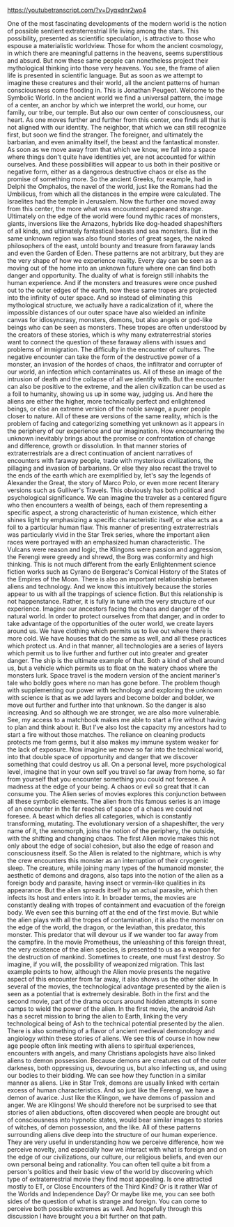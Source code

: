 https://youtubetranscript.com/?v=Dyqxdnr2wo4

 One of the most fascinating developments of the modern world is the notion of possible sentient extraterrestrial life living among the stars. This possibility, presented as scientific speculation, is attractive to those who espouse a materialistic worldview. Those for whom the ancient cosmology, in which there are meaningful patterns in the heavens, seems superstitious and absurd. But now these same people can nonetheless project their mythological thinking into those very heavens. You see, the frame of alien life is presented in scientific language. But as soon as we attempt to imagine these creatures and their world, all the ancient patterns of human consciousness come flooding in. This is Jonathan Peugeot. Welcome to the Symbolic World. In the ancient world we find a universal pattern, the image of a center, an anchor by which we interpret the world, our home, our family, our tribe, our temple. But also our own center of consciousness, our heart. As one moves further and further from this center, one finds all that is not aligned with our identity. The neighbor, that which we can still recognize first, but soon we find the stranger. The foreigner, and ultimately the barbarian, and even animality itself, the beast and the fantastical monster. As soon as we move away from that which we know, we fall into a space where things don't quite have identities yet, are not accounted for within ourselves. And these possibilities will appear to us both in their positive or negative form, either as a dangerous destructive chaos or else as the promise of something more. So the ancient Greeks, for example, had in Delphi the Omphalos, the navel of the world, just like the Romans had the Umbilicus, from which all the distances in the empire were calculated. The Israelites had the temple in Jerusalem. Now the further one moved away from this center, the more what was encountered appeared strange. Ultimately on the edge of the world were found mythic races of monsters, giants, inversions like the Amazons, hybrids like dog-headed shapeshifters of all kinds, and ultimately fantastical beasts and sea monsters. But in the same unknown region was also found stories of great sages, the naked philosophers of the east, untold bounty and treasure from faraway lands and even the Garden of Eden. These patterns are not arbitrary, but they are the very shape of how we experience reality. Every day can be seen as a moving out of the home into an unknown future where one can find both danger and opportunity. The duality of what is foreign still inhabits the human experience. And if the monsters and treasures were once pushed out to the outer edges of the earth, now these same tropes are projected into the infinity of outer space. And so instead of eliminating this mythological structure, we actually have a radicalization of it, where the impossible distances of our outer space have also wielded an infinite canvas for idiosyncrasy, monsters, demons, but also angels or god-like beings who can be seen as monsters. These tropes are often understood by the creators of these stories, which is why many extraterrestrial stories want to connect the question of these faraway aliens with issues and problems of immigration. The difficulty in the encounter of cultures. The negative encounter can take the form of the destructive power of a monster, an invasion of the hordes of chaos, the infiltrator and corrupter of our world, an infection which contaminates us. All of these an image of the intrusion of death and the collapse of all we identify with. But the encounter can also be positive to the extreme, and the alien civilization can be used as a foil to humanity, showing us up in some way, judging us. And here the aliens are either the higher, more technically perfect and enlightened beings, or else an extreme version of the noble savage, a purer people closer to nature. All of these are versions of the same reality, which is the problem of facing and categorizing something yet unknown as it appears in the periphery of our experience and our imagination. How encountering the unknown inevitably brings about the promise or confrontation of change and difference, growth or dissolution. In that manner stories of extraterrestrials are a direct continuation of ancient narratives of encounters with faraway people, trade with mysterious civilizations, the pillaging and invasion of barbarians. Or else they also recast the travel to the ends of the earth which are exemplified by, let's say the legends of Alexander the Great, the story of Marco Polo, or even more recent literary versions such as Gulliver's Travels. This obviously has both political and psychological significance. We can imagine the traveler as a centered figure who then encounters a wealth of beings, each of them representing a specific aspect, a strong characteristic of human existence, which either shines light by emphasizing a specific characteristic itself, or else acts as a foil to a particular human flaw. This manner of presenting extraterrestrials was particularly vivid in the Star Trek series, where the important alien races were portrayed with an emphasized human characteristic. The Vulcans were reason and logic, the Klingons were passion and aggression, the Ferengi were greedy and shrewd, the Borg was conformity and high thinking. This is not much different from the early Enlightenment science fiction works such as Cyrano de Bergerac's Comical History of the States of the Empires of the Moon. There is also an important relationship between aliens and technology. And we know this intuitively because the stories appear to us with all the trappings of science fiction. But this relationship is not happenstance. Rather, it is fully in tune with the very structure of our experience. Imagine our ancestors facing the chaos and danger of the natural world. In order to protect ourselves from that danger, and in order to take advantage of the opportunities of the outer world, we create layers around us. We have clothing which permits us to live out where there is more cold. We have houses that do the same as well, and all these practices which protect us. And in that manner, all technologies are a series of layers which permit us to live further and further out into greater and greater danger. The ship is the ultimate example of that. Both a kind of shell around us, but a vehicle which permits us to float on the watery chaos where the monsters lurk. Space travel is the modern version of the ancient mariner's tale who boldly goes where no man has gone before. The problem though with supplementing our power with technology and exploring the unknown with science is that as we add layers and become bolder and bolder, we move out further and further into that unknown. So the danger is also increasing. And so although we are stronger, we are also more vulnerable. See, my access to a matchbook makes me able to start a fire without having to plan and think about it. But I've also lost the capacity my ancestors had to start a fire without those matches. The reliance on cleaning products protects me from germs, but it also makes my immune system weaker for the lack of exposure. Now imagine we move so far into the technical world, into that double space of opportunity and danger that we discover something that could destroy us all. On a personal level, more psychological level, imagine that in your own self you travel so far away from home, so far from yourself that you encounter something you could not foresee. A madness at the edge of your being. A chaos or evil so great that it can consume you. The Alien series of movies explores this conjunction between all these symbolic elements. The alien from this famous series is an image of an encounter in the far reaches of space of a chaos we could not foresee. A beast which defies all categories, which is constantly transforming, mutating. The evolutionary version of a shapeshifter, the very name of it, the xenomorph, joins the notion of the periphery, the outside, with the shifting and changing chaos. The first Alien movie makes this not only about the edge of social cohesion, but also the edge of reason and consciousness itself. So the Alien is related to the nightmare, which is why the crew encounters this monster as an interruption of their cryogenic sleep. The creature, while joining many types of the humanoid monster, the aesthetic of demons and dragons, also taps into the notion of the alien as a foreign body and parasite, having insect or vermin-like qualities in its appearance. But the alien spreads itself by an actual parasite, which then infects its host and enters into it. In broader terms, the movies are constantly dealing with tropes of containment and evacuation of the foreign body. We even see this burning off at the end of the first movie. But while the alien plays with all the tropes of contamination, it is also the monster on the edge of the world, the dragon, or the leviathan, this predator, this monster. This predator that will devour us if we wander too far away from the campfire. In the movie Prometheus, the unleashing of this foreign threat, the very existence of the alien species, is presented to us as a weapon for the destruction of mankind. Sometimes to create, one must first destroy. So imagine, if you will, the possibility of weaponized migration. This last example points to how, although the Alien movie presents the negative aspect of this encounter from far away, it also shows us the other side. In several of the movies, the technological advantage presented by the alien is seen as a potential that is extremely desirable. Both in the first and the second movie, part of the drama occurs around hidden attempts in some camps to wield the power of the alien. In the first movie, the android Ash has a secret mission to bring the alien to Earth, linking the very technological being of Ash to the technical potential presented by the alien. There is also something of a flavor of ancient medieval demonology and angiology within these stories of aliens. We see this of course in how new age people often link meeting with aliens to spiritual experiences, encounters with angels, and many Christians apologists have also linked aliens to demon possession. Because demons are creatures out of the outer darkness, both oppressing us, devouring us, but also infecting us, and using our bodies to their bidding. We can see how they function in a similar manner as aliens. Like in Star Trek, demons are usually linked with certain excess of human characteristics. And so just like the Ferengi, we have a demon of avarice. Just like the Klingon, we have demons of passion and anger. We are Klingons! We should therefore not be surprised to see that stories of alien abductions, often discovered when people are brought out of consciousness into hypnotic states, would bear similar images to stories of witches, of demon possession, and the like. All of these patterns surrounding aliens dive deep into the structure of our human experience. They are very useful in understanding how we perceive difference, how we perceive novelty, and especially how we interact with what is foreign and on the edge of our civilizations, our culture, our religious beliefs, and even our own personal being and rationality. You can often tell quite a bit from a person's politics and their basic view of the world by discovering which type of extraterrestrial movie they find most appealing. Is one attracted mostly to ET, or Close Encounters of the Third Kind? Or is it rather War of the Worlds and Independence Day? Or maybe like me, you can see both sides of the question of what is strange and foreign. You can come to perceive both possible extremes as well. And hopefully through this discussion I have brought you a bit further on that path.